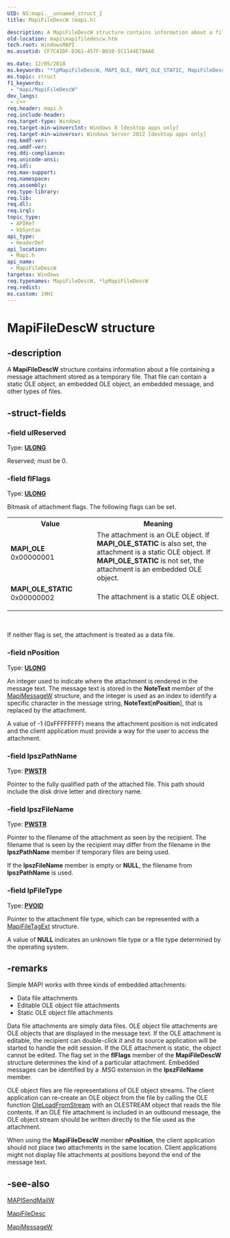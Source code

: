 ```yaml
---
UID: NS:mapi.__unnamed_struct_1
title: MapiFileDescW (mapi.h)

description: A MapiFileDescW structure contains information about a file containing a message attachment stored as a temporary file. That file can contain a static OLE object, an embedded OLE object, an embedded message, and other types of files.
old-location: mapi\mapifiledescw.htm
tech.root: WindowsMAPI
ms.assetid: CF7C41DF-D361-457F-B038-5C1144E70AA6

ms.date: 12/05/2018
ms.keywords: "*lpMapiFileDescW, MAPI_OLE, MAPI_OLE_STATIC, MapiFileDescW, MapiFileDescW structure, lpMapiFileDescW, lpMapiFileDescW structure pointer, mapi.mapifiledescw, mapi/MapiFileDescW, mapi/lpMapiFileDescW"
ms.topic: struct
f1_keywords: 
 - "mapi/MapiFileDescW"
dev_langs:
 - c++
req.header: mapi.h
req.include-header: 
req.target-type: Windows
req.target-min-winverclnt: Windows 8 [desktop apps only]
req.target-min-winversvr: Windows Server 2012 [desktop apps only]
req.kmdf-ver: 
req.umdf-ver: 
req.ddi-compliance: 
req.unicode-ansi: 
req.idl: 
req.max-support: 
req.namespace: 
req.assembly: 
req.type-library: 
req.lib: 
req.dll: 
req.irql: 
topic_type:
 - APIRef
 - kbSyntax
api_type:
 - HeaderDef
api_location:
 - Mapi.h
api_name:
 - MapiFileDescW
targetos: Windows
req.typenames: MapiFileDescW, *lpMapiFileDescW
req.redist: 
ms.custom: 19H1
---
```


# MapiFileDescW structure


## -description


A <b>MapiFileDescW</b> structure contains information about a file containing a message attachment stored as a temporary file. That file can contain a static OLE object, an embedded OLE object, an embedded message, and other types of files.


## -struct-fields




### -field ulReserved

Type: <b><a href="https://docs.microsoft.com/windows/desktop/WinProg/windows-data-types">ULONG</a></b>

Reserved; must be 0.


### -field flFlags

Type: <b><a href="https://docs.microsoft.com/windows/desktop/WinProg/windows-data-types">ULONG</a></b>

Bitmask of attachment flags. The following flags can be set.

<table>
<tr>
<th>Value</th>
<th>Meaning</th>
</tr>
<tr>
<td width="40%"><a id="MAPI_OLE"></a><a id="mapi_ole"></a><dl>
<dt><b>MAPI_OLE</b></dt>
<dt>0x00000001</dt>
</dl>
</td>
<td width="60%">
The attachment is an OLE object. If <b>MAPI_OLE_STATIC</b> is also set, the attachment is a static OLE object. If <b>MAPI_OLE_STATIC</b> is not set, the attachment is an embedded OLE object.

</td>
</tr>
<tr>
<td width="40%"><a id="MAPI_OLE_STATIC"></a><a id="mapi_ole_static"></a><dl>
<dt><b>MAPI_OLE_STATIC</b></dt>
<dt>0x00000002</dt>
</dl>
</td>
<td width="60%">
The attachment is a static OLE object.

</td>
</tr>
</table>
 

If neither flag is set, the attachment is treated as a data file. 


### -field nPosition

Type: <b><a href="https://docs.microsoft.com/windows/desktop/WinProg/windows-data-types">ULONG</a></b>

An integer used to indicate where the attachment is rendered in the message text. The message text is stored in the <b>NoteText</b> member of the <a href="https://docs.microsoft.com/previous-versions/windows/desktop/api/mapi/ns-mapi-mapimessagew">MapiMessageW</a> structure, and the integer is used as an index to identify a specific character in the message string, <b>NoteText</b>[<b>nPosition</b>], that is replaced by the attachment.

A value of   -1 (0xFFFFFFFF) means the attachment position is not indicated and the client application must provide a way for the user to access the attachment.


### -field lpszPathName

Type: <b><a href="https://docs.microsoft.com/windows/desktop/WinProg/windows-data-types">PWSTR</a></b>

Pointer to the fully qualified path of the attached file. This path should include the disk drive letter and directory name.


### -field lpszFileName

Type: <b><a href="https://docs.microsoft.com/windows/desktop/WinProg/windows-data-types">PWSTR</a></b>

Pointer to the filename of the attachment as seen by the recipient. The filename that is seen by the recipient may differ from the filename in the <b>lpszPathName</b> member if temporary files are being used.

If the <b>lpszFileName</b> member is empty or <b>NULL</b>, the filename from <b>lpszPathName</b> is used.


### -field lpFileType

Type: <b><a href="https://docs.microsoft.com/windows/desktop/WinProg/windows-data-types">PVOID</a></b>

Pointer to the attachment file type, which can be represented with a <a href="https://docs.microsoft.com/previous-versions/windows/desktop/api/mapi/ns-mapi-mapifiletagext">MapiFileTagExt</a> structure.

A value of <b>NULL</b> indicates an unknown file type or a file type determined by the operating system.


## -remarks



Simple MAPI works with three kinds of embedded attachments:  

<ul>
<li>
Data file attachments

</li>
<li>
Editable OLE object file attachments

</li>
<li>
Static OLE object file attachments

</li>
</ul>
Data file attachments are simply data files. OLE object file attachments are OLE objects that are displayed in the message text. If the OLE attachment is editable, the recipient can double-click it and its source application will be started to handle the edit session. If the OLE attachment is static, the object cannot be edited. The flag set in the <b>flFlags</b> member of the <b>MapiFileDescW</b> structure determines the kind of a particular attachment. Embedded messages can be identified by a .MSG extension in the <b>lpszFileName</b> member.

OLE object files are file representations of OLE object streams. The client application can re-create an OLE object from the file by calling the OLE function <a href="https://docs.microsoft.com/windows/desktop/api/ole/nf-ole-oleloadfromstream">OleLoadFromStream</a> with an OLESTREAM object that reads the file contents. If an OLE file attachment is included in an outbound message, the OLE object stream should be written directly to the file used as the attachment. 

When using the <b>MapiFileDescW</b> member <b>nPosition</b>, the client application should not place two attachments in the same location. Client applications might not display file attachments at positions beyond the end of the message text. 




## -see-also




<a href="https://docs.microsoft.com/previous-versions/windows/desktop/api/mapi/nc-mapi-mapisendmailw">MAPISendMailW</a>



<a href="https://docs.microsoft.com/previous-versions/windows/desktop/api/mapi/ns-mapi-mapifiledesc">MapiFileDesc</a>



<a href="https://docs.microsoft.com/previous-versions/windows/desktop/api/mapi/ns-mapi-mapimessagew">MapiMessageW</a>
 

 

